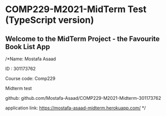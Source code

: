 # COMP229-M2021-MidTerm Test (TypeScript version)

## Welcome to the MidTerm Project - the Favourite Book List App

/\*Name: Mostafa Asaad

ID : 301173762

Course code: Comp229

Midterm test

github: github.com/Mostafa-Asaad/COMP229-M2021-Midterm-301173762

application link: https://mostafa-asaad-midterm.herokuapp.com/ \*/
